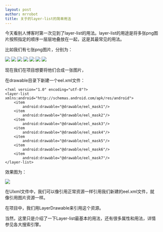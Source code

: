 ```yaml
---
layout: post
author: mrrobot
title: 关于的layer-list的简单用法
---
```


今天看别人博客时第一次见到了layer-list的用法。layer-list的用途是将多张png图片按照指定的顺序一层层地叠放在一起，这是其最常见的用法。

比如我们有七张png图片，分别为：

![](http://cl.ly/2a0H130f0o1j/eel_mask1.png)
![](http://cl.ly/3X3Z021P0P3f/eel_mask2.png)
![](http://cl.ly/3H3a0S1U0R0X/eel_mask3.png)
![](http://cl.ly/2F2Z0w3Y2W21/eel_mask4.png)
![](http://cl.ly/0B1G221T0933/eel_mask5.png)
![](http://cl.ly/3l2l461K1y0w/eel_mask6.png)
![](http://cl.ly/1T0J2R0K3T3F/eel_mask7.png)

现在我们在项目想要将他们合成一张图片，

在drawable目录下新建一个eel.xml文件：

```
<?xml version="1.0" encoding="utf-8"?>
<layer-list xmlns:android="http://schemas.android.com/apk/res/android">
    <item
        android:drawable="@drawable/eel_mask1"/>
    <item
        android:drawable="@drawable/eel_mask2"/>
    <item
        android:drawable="@drawable/eel_mask3"/>
    <item
        android:drawable="@drawable/eel_mask4"/>
    <item
        android:drawable="@drawable/eel_mask5"/>
    <item
        android:drawable="@drawable/eel_mask6"/>
    <item
        android:drawable="@drawable/eel_mask7"/>
</layer-list>
```
效果图为：

![](http://cl.ly/0s3m243m102E/snake.tiff)

在UIxml文件中，我们可以像引用正常资源一样引用我们新建的eel.xml文件，就像引用图片资源一样。

在项目中，我们用LayerDrawable来引用这个资源。

当然，这里只是介绍了一下Layer-list最基本的用法，还有很多属性和用法，详情参见各大搜索引擎。
